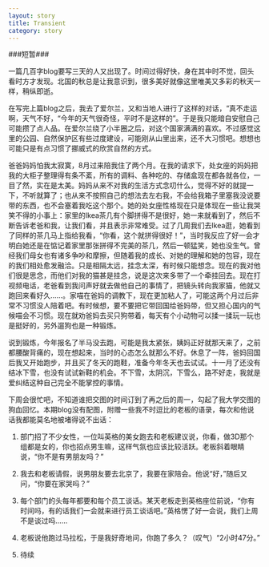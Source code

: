 ```yaml
---
layout: story
title: Transient
category: story
---
```


###短暂###



一篇几百字blog要写三天的人又出现了。时间过得好快，身在其中时不觉，回头看时方才发现。北国的秋总是让我意识到，很多美好就像这里唯美又多彩的秋天一样，稍纵即逝。

在写完上篇blog之后，我去了爱尔兰，又和当地人进行了这样的对话，“真不走运啊，天气不好，“今年的天气很奇怪，平时不是这样的”。于是我只能暗自安慰自己可能攒了点人品。在爱尔兰绕了小半圈之后，对这个国家满满的喜欢。不过感觉这里的公园、自然保护区有些过度建设，可能刚从山里出来，还不大习惯吧。想想也可能只是有点习惯了挪威式的欣赏自然的方式。

爸爸妈妈怕我太寂寞，8月过来陪我住了两个月。在我的请求下，处女座的妈妈把我的大柜子整理得有条不紊，所有的调料、各种吃的、存储盒现在都各就各位，一目了然，实在是太美。妈妈从来不对我的生活方式念叨什么，觉得不好的就提一下，不听就算了；也从来不按照自己的想法去左右我，不会给我箱子里塞我没说要带的东西，也不会塞着我吃这个那个。她的处女座性格现在只是体现在一些让我哭笑不得的小事上：家里的Ikea茶几有个脚拼得不是很好，她一来就看到了，然后不断告诉老爸和我，让我们看，并且表示非常难受。过了几周我们去Ikea逛，她看到了同样的茶几马上指给我看，“你看，这个就拼得很好！”，当时我反应了好一会才明白她还是在惦记着家里那张拼得不完美的茶几，然后一顿猛笑，她也没生气。曾经我们母女也有诸多争吵和摩擦，但随着我的成长、对她的理解和她的包容，现在的我们相处愈发融洽。只是相隔太远，挂念太深，有时候只能想念。现在的我对他们很是思念，而他们对我的猫甚是挂念，说是这次来多带了一个牵挂回去。现在打视频电话，老爸看到我问声好就去做他自己的事情了，把镜头转向我家猫，他就又跑回来看好久……。家喵在爸妈的调教下，现在更加粘人了，可能这两个月过后非常不习惯没人陪着吧。有时候想，要不要把它带回国给爸妈带，但又担心国内的气候喵会不习惯。现在就劝爸妈去买只狗带着，每天有个小动物可以揉一揉玩一玩也是挺好的，另外遛狗也是一种锻炼。

说到锻炼，今年报名了半马没去跑，可能是我太紧张，姨妈正好就那天来了，之前都腰酸背痛的，现在想起来，当时的心态怎么就那么不好。休息了一阵，爸妈回国后我又开始跑步，并且买了冬天的跑鞋，准备今年冬天也去试试。十一月了还没有结冰下雪，也没有试试新鞋的机会。不下雪，太阴沉，下雪么，路不好走，我就是爱纠结这种自己完全不能掌控的事情。

下周会很忙吧，不知道谁把交图的时间订到了再之后的周一，勾起了我大学交图的狗血回忆。本期blog没有配图，附赠一些我不时逗比的老板的语录，每次和他说话我都能莫名地被堵得说不出话：

1. 部门招了不少女性，一位叫英格的美女跑去和老板建议说，你看，做3D那个组都是女的，你也招点男生嘛，这样气氛也应该比较活跃。老板斜着眼睛说，“你不是有男朋友吗？”

2. 我去和老板请假，说男朋友要去北京了，我要在家陪会。他说“好，”随后又问，“你要在家哭吗？”

3. 每个部门的头每年都要和每个员工谈话。某天老板走到英格座位前说，“你有时间吗，有的话我们一会就来进行员工谈话吧。”英格愣了好一会说，我们上周不是谈过吗……

4. 老板说他跑过马拉松，于是我好奇地问，你跑了多久？（叹气）“2小时47分。”

5. 待续

